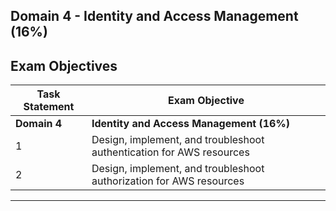 ## Domain 4	- Identity and Access Management (16%)

## Exam Objectives 

| Task Statement | Exam Objective     | 
| ------------------------ | ------------------ | 
| **Domain 4** | **Identity and Access Management (16%)**
| 1 | Design, implement, and troubleshoot authentication for AWS resources
| 2 | Design, implement, and troubleshoot authorization for AWS resources


--- 
